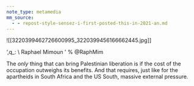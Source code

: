 ```yaml
---
note_type: metamedia
mm_source:
  - - repost-style-sensez-i-first-posted-this-in-2021-an.md
---
```


![[3220399462726600995_3220399456166662445.jpg]]

‘,q_: \ Raphael Mimoun
' % @RaphMim

The *only* thing that can bring
Palestinian liberation is if the cost of
the occupation outweighs its
benefits. And that requires, just like
for the apartheids in South Africa
and the US South, massive external
pressure.

